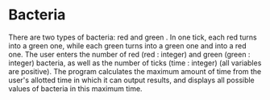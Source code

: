 # Bacteria
 There are two types of bacteria: red and green . In one tick, each red turns into a green one, while each green turns into a green one and into a red one. The user enters the number of red (red : integer) and green (green : integer) bacteria, as well as the number of ticks (time : integer) (all variables are positive). The program calculates the maximum amount of time from the user's allotted time in which it can output results, and displays all possible values ​​of bacteria in this maximum time.
